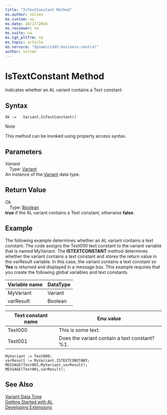 ```yaml
---
title: "IsTextConstant Method"
ms.author: solsen
ms.custom: na
ms.date: 10/17/2018
ms.reviewer: na
ms.suite: na
ms.tgt_pltfrm: na
ms.topic: article
ms.service: "dynamics365-business-central"
author: solsen
---
```

[//]: # (START>DO_NOT_EDIT)
[//]: # (IMPORTANT:Do not edit any of the content between here and the END>DO_NOT_EDIT.)
[//]: # (Any modifications should be made in the .xml files in the ModernDev repo.)
# IsTextConstant Method
Indicates whether an AL variant contains a Text constant.

## Syntax
```
Ok :=   Variant.IsTextConstant()
```
> [!NOTE]  
> This method can be invoked using property access syntax.  

## Parameters
*Variant*  
&emsp;Type: [Variant](variant-data-type.md)  
An instance of the [Variant](variant-data-type.md) data type.  

## Return Value
*Ok*  
&emsp;Type: [Boolean](../boolean/boolean-data-type.md)  
**true** if the AL variant contains a Text constant, otherwise **false**.  


[//]: # (IMPORTANT: END>DO_NOT_EDIT)

## Example  
 The following example determines whether an AL variant contains a text constant. The code assigns the Text000 text constant to the variant variable that is named MyVariant. The **ISTEXTCONSTANT** method determines whether the variant contains a text constant and stores the return value in the varResult variable. In this case, the variant contains a text constant so **Yes** is returned and displayed in a message box. This example requires that you create the following global variables and text constants.  
  
|Variable name|DataType|  
|-------------------|--------------|  
|MyVariant|Variant|  
|varResult|Boolean|  
  
|Text constant name|Enu value|  
|------------------------|---------------|  
|Text000|This is some text.|  
|Text001|Does the variant contain a text constant? %1.|  
  
```  
MyVariant := Text000;  
varResult := MyVariant.ISTEXTCONSTANT;  
MESSAGE(Text001,MyVariant,varResult);  
MESSAGE(Text001,varResult);  
```  

## See Also
[Variant Data Type](variant-data-type.md)  
[Getting Started with AL](../../devenv-get-started.md)  
[Developing Extensions](../../devenv-dev-overview.md)